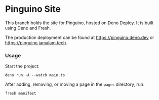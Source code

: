 # Pinguino Site

This branch holds the site for Pinguino, hosted on Deno Deploy. It is built
using Deno and Fresh.

The production deployment can be found at https://pinguino.deno.dev or
https://pinguino.jamalam.tech.

### Usage

Start the project:

```
deno run -A --watch main.ts
```

After adding, removing, or moving a page in the `pages` directory, run:

```
fresh manifest
```
